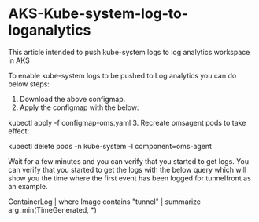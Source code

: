 # AKS-Kube-system-log-to-loganalytics
This article intended to push kube-system logs to log analytics workspace in AKS

To enable kube-system logs to be pushed to Log analytics you can do below steps:
 
1.	Download the above configmap.
2.	Apply the configmap with the below:

kubectl apply -f configmap-oms.yaml
3.	Recreate omsagent pods to take effect:

kubectl delete pods -n kube-system -l component=oms-agent

Wait for a few minutes and you can verify that you started to get logs. You can verify that you started to get the logs with the below query which will show you the time where the first event has been logged for tunnelfront as an example.

ContainerLog
| where  Image contains "tunnel"
| summarize arg_min(TimeGenerated, *)

